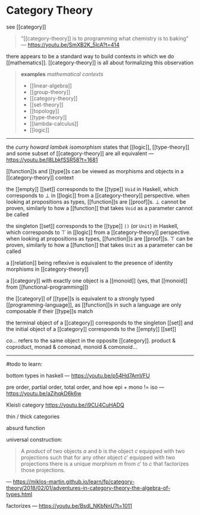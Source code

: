 # Category Theory

see [[category]]

> "[[category-theory]] is to programming what chemistry is to baking" &mdash; <https://youtu.be/SmXB2K_5lcA?t=414>

there appears to be a standard way to build contexts in which we do [[mathematics]]. [[category-theory]] is all about formalizing this observation

> **examples** _mathematical contexts_
>
> - [[linear-algebra]]
> - [[group-theory]]
> - [[category-theory]]
> - [[set-theory]]
> - [[topology]]
> - [[type-theory]]
> - [[lambda-calculus]]
> - [[logic]]

---

the _curry howard lambek isomorphism_ states that [[logic]], [[type-theory]] and some subset of [[category-theory]] are all equivalent &mdash; <https://youtu.be/I8LbkfSSR58?t=1681>

[[function]]s and [[type]]s can be viewed as morphisms and objects in a [[category-theory]] context

the [[empty]] [[set]] corresponds to the [[type]] `Void` in Haskell, which corresponds to $\bot$ in [[logic]] from a [[category-theory]] perspective. when looking at propositions as types, [[function]]s are [[proof]]s. $\bot$ cannot be proven, similarly to how a [[function]] that takes `Void` as a parameter cannot be called

the singleton [[set]] corresponds to the [[type]] `()` (or `Unit`) in Haskell, which corresponds to $\top$ in [[logic]] from a [[category-theory]] perspective. when looking at propositions as types, [[function]]s are [[proof]]s. $\top$ can be proven, similarly to how a [[function]] that takes `Unit` as a parameter can be called

a [[relation]] being reflexive is equivalent to the presence of identity morphisms in [[category-theory]]

a [[category]] with exactly one object is a [[monoid]] (yes, that [[monoid]] from [[functional-programming]])

the [[category]] of [[type]]s is equivalent to a strongly typed [[programming-language]], as [[function]]s in such a language are only composable if their [[type]]s match

the terminal object of a [[category]] corresponds to the singleton [[set]] and the initial object of a [[category]] corresponds to the [[empty]] [[set]]

_co..._ refers to the same object in the opposite [[category]]. product & coproduct, monad & comonad, monoid & comonoid...

---

#todo to learn:

bottom types in haskell &mdash; <https://youtu.be/p54Hd7AmVFU>

pre order, partial order, total order, and how epi + mono != iso &mdash; <https://youtu.be/aZjhqkD6k6w>

Kleisli category <https://youtu.be/i9CU4CuHADQ>

thin / thick categories

absurd function

universal construction:

> A _product_ of two objects $a$ and $b$ is the object $c$ equipped with two projections such that for any other object $c'$ equipped with two projections there is a unique morphism $m$ from $c'$ to $c$ that factorizes those projections.

&mdash; <https://miklos-martin.github.io/learn/fp/category-theory/2018/02/01/adventures-in-category-theory-the-algebra-of-types.html>

factorizes &mdash; <https://youtu.be/Bsdl_NKbNnU?t=1011>

